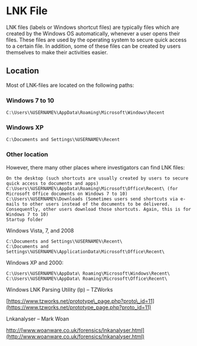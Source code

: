 # LNK File

LNK files (labels or Windows shortcut files) are typically files which are created by the Windows OS automatically, whenever a user opens their files. These files are used by the operating system to secure quick access to a certain file. In addition, some of these files can be created by users themselves to make their activities easier.

## Location
Most of LNK-files are located on the following paths:

### Windows 7 to 10
```
C:\Users\%USERNAME%\AppData\Roaming\Microsoft\Windows\Recent
```

### Windows XP
```
C:\Documents and Settings\%USERNAME%\Recent
```

### Other location
However, there many other places where investigators can find LNK files:

```
On the desktop (such shortcuts are usually created by users to secure quick access to documents and apps)
C:\Users\%USERNAME%\AppData\Roaming\Microsoft\Office\Recent\ (for Microsoft Office documents on Windows 7 to 10)
C:\Users\%USERNAME%\Downloads (Sometimes users send shortcuts via e-mails to other users instead of the documents to be delivered. Consequently, other users download those shortcuts. Again, this is for Windows 7 to 10)
Startup folder
```

Windows Vista, 7, and 2008

```text
C:\Documents and Settings\%USERNAME%\Recent\
C:\Documents and Settings\%USERNAME%\ApplicationData\Microsoft\Office\Recent\
```

Windows XP and 2000:

```text
C:\Users\%USERNAME%\AppData\ Roaming\Microsoft\Windows\Recent\
C:\Users\%USERNAME%\AppData\ Roaming\Microsoft\Office\Recent\
```


Windows LNK Parsing Utility \(lp\) – TZWorks

[https://www.tzworks.net/prototype\_page.php?proto\_id=11](https://www.tzworks.net/prototype_page.php?proto_id=11)

Lnkanalyser – Mark Woan

[http](http://www.woanware.co.uk/forensics/lnkanalyser.html)[://](http://www.woanware.co.uk/forensics/lnkanalyser.html)[www.woanware.co.uk/forensics/lnkanalyser.html](http://www.woanware.co.uk/forensics/lnkanalyser.html)

